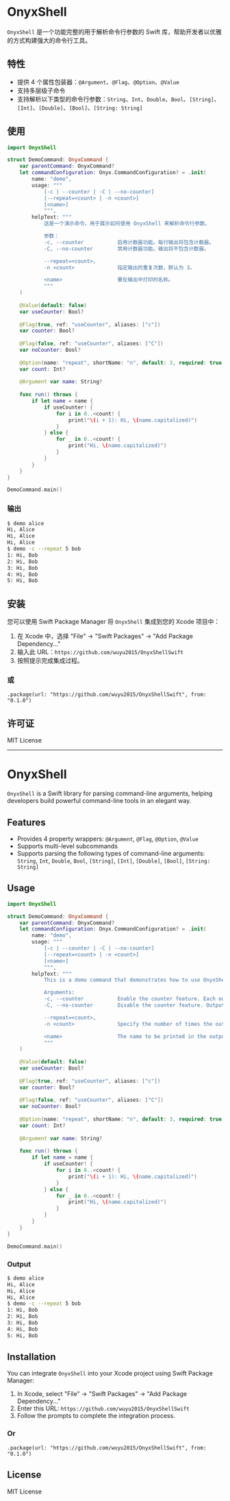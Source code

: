 # OnyxShell

`OnyxShell` 是一个功能完整的用于解析命令行参数的 Swift 库，帮助开发者以优雅的方式构建强大的命令行工具。

## 特性

- 提供 4 个属性包装器：`@Argument`、`@Flag`、`@Option`、`@Value`
- 支持多层级子命令
- 支持解析以下类型的命令行参数：`String`、`Int`、`Double`、`Bool`、`[String]`、`[Int]`、`[Double]`、`[Bool]`、`[String: String]`

## 使用

```swift
import OnyxShell

struct DemoCommand: OnyxCommand {
    var parentCommand: OnyxCommand?
    let commandConfiguration: Onyx.CommandConfiguration? = .init(
        name: "demo",
        usage: """
            [-c | --counter | -C | --no-counter]
            [--repeat=<count> | -n <count>]
            [<name>]
            """,
        helpText: """
            这是一个演示命令，用于展示如何使用 OnyxShell 来解析命令行参数。

            参数：
            -c, --counter           启用计数器功能。每行输出将包含计数器。
            -C, --no-counter        禁用计数器功能。输出将不包含计数器。

            --repeat=<count>，
            -n <count>              指定输出的重复次数，默认为 3。

            <name>                  要在输出中打印的名称。
            """
    )
    
    @Value(default: false)
    var useCounter: Bool?
    
    @Flag(true, ref: "useCounter", aliases: ["c"])
    var counter: Bool?
    
    @Flag(false, ref: "useCounter", aliases: ["C"])
    var noCounter: Bool?
    
    @Option(name: "repeat", shortName: "n", default: 3, required: true)
    var count: Int?
    
    @Argument var name: String?
    
    func run() throws {
        if let name = name {
            if useCounter! {
                for i in 0..<count! {
                    print("\(i + 1): Hi, \(name.capitalized)")
                }
            } else {
                for _ in 0..<count! {
                    print("Hi, \(name.capitalized)")
                }
            }
        }
    }
}

DemoCommand.main()
```

### 输出

```bash
$ demo alice
Hi, Alice
Hi, Alice
Hi, Alice
$ demo -c --repeat 5 bob
1: Hi, Bob
2: Hi, Bob
3: Hi, Bob
4: Hi, Bob
5: Hi, Bob
```

## 安装

您可以使用 Swift Package Manager 将 `OnyxShell` 集成到您的 Xcode 项目中：

1. 在 Xcode 中，选择 "File" -> "Swift Packages" -> "Add Package Dependency..."
2. 输入此 URL：`https://github.com/wuyu2015/OnyxShellSwift`
3. 按照提示完成集成过程。

### 或

```
.package(url: "https://github.com/wuyu2015/OnyxShellSwift", from: "0.1.0")
```

## 许可证

MIT License

---

# OnyxShell

`OnyxShell` is a Swift library for parsing command-line arguments, helping developers build powerful command-line tools in an elegant way.

## Features

- Provides 4 property wrappers: `@Argument`, `@Flag`, `@Option`, `@Value`
- Supports multi-level subcommands
- Supports parsing the following types of command-line arguments: `String`, `Int`, `Double`, `Bool`, `[String]`, `[Int]`, `[Double]`, `[Bool]`, `[String: String]`

## Usage

```swift
import OnyxShell

struct DemoCommand: OnyxCommand {
    var parentCommand: OnyxCommand?
    let commandConfiguration: Onyx.CommandConfiguration? = .init(
        name: "demo",
        usage: """
            [-c | --counter | -C | --no-counter]
            [--repeat=<count> | -n <count>]
            [<name>]
            """,
        helpText: """
            This is a demo command that demonstrates how to use OnyxShell to parse command-line arguments.

            Arguments:
            -c, --counter           Enable the counter feature. Each output will include an incrementing counter.
            -C, --no-counter        Disable the counter feature. Outputs will not include a counter.

            --repeat=<count>,
            -n <count>              Specify the number of times the output should repeat. Default is 3.

            <name>                  The name to be printed in the output.
            """
    )
    
    @Value(default: false)
    var useCounter: Bool?
    
    @Flag(true, ref: "useCounter", aliases: ["c"])
    var counter: Bool?
    
    @Flag(false, ref: "useCounter", aliases: ["C"])
    var noCounter: Bool?
    
    @Option(name: "repeat", shortName: "n", default: 3, required: true)
    var count: Int?
    
    @Argument var name: String?
    
    func run() throws {
        if let name = name {
            if useCounter! {
                for i in 0..<count! {
                    print("\(i + 1): Hi, \(name.capitalized)")
                }
            } else {
                for _ in 0..<count! {
                    print("Hi, \(name.capitalized)")
                }
            }
        }
    }
}

DemoCommand.main()
```

### Output

```bash
$ demo alice
Hi, Alice
Hi, Alice
Hi, Alice
$ demo -c --repeat 5 bob
1: Hi, Bob
2: Hi, Bob
3: Hi, Bob
4: Hi, Bob
5: Hi, Bob
```

## Installation

You can integrate `OnyxShell` into your Xcode project using Swift Package Manager:

1. In Xcode, select "File" -> "Swift Packages" -> "Add Package Dependency..."
2. Enter this URL: `https://github.com/wuyu2015/OnyxShellSwift`
3. Follow the prompts to complete the integration process.

### Or

```
.package(url: "https://github.com/wuyu2015/OnyxShellSwift", from: "0.1.0")
```

## License

MIT License
